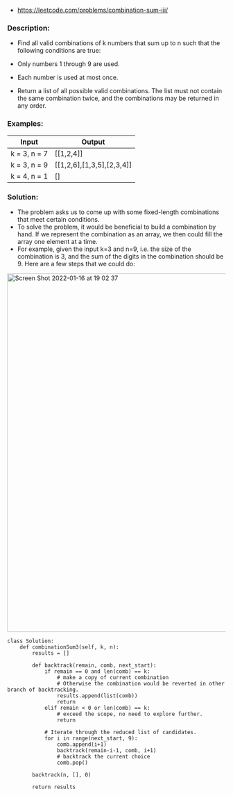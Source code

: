 - https://leetcode.com/problems/combination-sum-iii/



### Description:
- Find all valid combinations of k numbers that sum up to n such that the following conditions are true:

- Only numbers 1 through 9 are used.
- Each number is used at most once.
- Return a list of all possible valid combinations. The list must not contain the same combination twice, and the combinations may be returned in any order.

 
 
### Examples:
|Input|Output|
|---|---|
|k = 3, n = 7|[[1,2,4]]|
|k = 3, n = 9|[[1,2,6],[1,3,5],[2,3,4]]|
|k = 4, n = 1|[]|



### Solution:
- The problem asks us to come up with some fixed-length combinations that meet certain conditions.
- To solve the problem, it would be beneficial to build a combination by hand. If we represent the combination as an array, we then could fill the array one element at a time.
- For example, given the input k=3 and n=9, i.e. the size of the combination is 3, and the sum of the digits in the combination should be 9. Here are a few steps that we could do:

<img width="825" alt="Screen Shot 2022-01-16 at 19 02 37" src="https://user-images.githubusercontent.com/49216429/149683526-f3ad58ad-9153-4a88-9648-bfc840cd7846.png">

```
class Solution:
    def combinationSum3(self, k, n):
        results = []
        
        def backtrack(remain, comb, next_start):
            if remain == 0 and len(comb) == k:
                # make a copy of current combination
                # Otherwise the combination would be reverted in other branch of backtracking.
                results.append(list(comb))
                return
            elif remain < 0 or len(comb) == k:
                # exceed the scope, no need to explore further.
                return

            # Iterate through the reduced list of candidates.
            for i in range(next_start, 9):
                comb.append(i+1)
                backtrack(remain-i-1, comb, i+1)
                # backtrack the current choice
                comb.pop()

        backtrack(n, [], 0)

        return results
```

